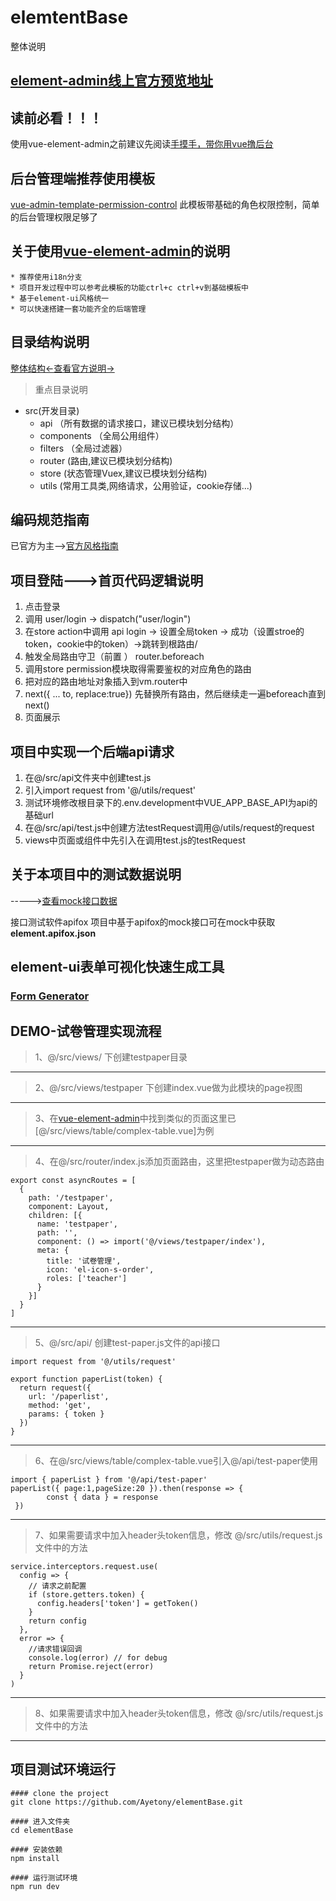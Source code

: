 # elemtentBase
整体说明


## [element-admin线上官方预览地址](https://panjiachen.github.io/vue-element-admin/#/dashboard)

## 读前必看！！！

使⽤vue-element-admin之前建议先阅读[⼿摸⼿，带你⽤vue撸后台](https://juejin.cn/post/6844903476661583880)

## 后台管理端推荐使用模板
[vue-admin-template-permission-control](https://github.com/PanJiaChen/vue-admin-template/tree/permission-control)
此模板带基础的角色权限控制，简单的后台管理权限足够了

## 关于使用[vue-element-admin](https://github.com/PanJiaChen/vue-element-admin/tree/i18n)的说明

    * 推荐使用i18n分支
    * 项目开发过程中可以参考此模板的功能ctrl+c ctrl+v到基础模板中
    * 基于element-ui风格统一
    * 可以快速搭建一套功能齐全的后端管理

## 目录结构说明
[整体结构<-查看官方说明->](https://panjiachen.github.io/vue-element-admin-site/zh/guide/#%E7%9B%AE%E5%BD%95%E7%BB%93%E6%9E%84)
> 重点目录说明
* src(开发目录)
    * api   （所有数据的请求接⼝，建议已模块划分结构）
    * components （全局公⽤组件）
    * filters （全局过滤器）
    * router (路由,建议已模块划分结构)
    * store (状态管理Vuex,建议已模块划分结构)
    * utils (常⽤⼯具类,网络请求，公用验证，cookie存储...)

## 编码规范指南
已官方为主-->[官方风格指南](https://panjiachen.github.io/vue-element-admin-site/zh/guide/advanced/style-guide.html#%E9%A3%8E%E6%A0%BC%E6%8C%87%E5%8D%97)

## 项目登陆--->首页代码逻辑说明
1. 点击登录
2. 调⽤ user/login -> dispatch("user/login")
3. 在store action中调⽤ api login -> 设置全局token -> 成功（设置stroe的token，cookie中的token）->跳转到根路由/
4. 触发全局路由守卫（前置 ） router.beforeach
5. 调⽤store permission模块取得需要鉴权的对应⻆⾊的路由
6. 把对应的路由地址对象插⼊到vm.router中
7. next({ ... to, replace:true}) 先替换所有路由，然后继续⾛⼀遍beforeach直到next()
8. ⻚⾯展示

## 项目中实现一个后端api请求
1. 在@/src/api文件夹中创建test.js
2. 引入import request from '@/utils/request'
3. 测试环境修改根目录下的.env.development中VUE_APP_BASE_API为api的基础url
4. 在@/src/api/test.js中创建方法testRequest调用@/utils/request的request
5. views中页面或组件中先引入在调用test.js的testRequest

## 关于本项目中的测试数据说明
----->[查看mock接口数据](https://www.apifox.cn/apidoc/shared-ed8f3e0c-d463-4834-8c24-b53d1b593f75/api-18951077)

接口测试软件apifox
项目中基于apifox的mock接口可在mock中获取**element.apifox.json**

## element-ui表单可视化快速生成工具

### [Form Generator ](https://mrhj.gitee.io/form-generator/#/)

## DEMO-试卷管理实现流程

> 1、@/src/views/ 下创建testpaper目录
-------
> 2、@/src/views/testpaper 下创建index.vue做为此模块的page视图
-------
> 3、在[vue-element-admin](https://panjiachen.github.io/vue-element-admin/#/dashboard)中找到类似的页面这里已[@/src/views/table/complex-table.vue]为例
-------
> 4、在@/src/router/index.js添加页面路由，这里把testpaper做为动态路由
```
export const asyncRoutes = [
  {
    path: '/testpaper',
    component: Layout,
    children: [{
      name: 'testpaper',
      path: '',
      component: () => import('@/views/testpaper/index'),
      meta: {
        title: '试卷管理',
        icon: 'el-icon-s-order',
        roles: ['teacher']
      }
    }]
  }
]
```
-------
> 5、@/src/api/ 创建test-paper.js文件的api接口
```
import request from '@/utils/request'

export function paperList(token) {
  return request({
    url: '/paperlist',
    method: 'get',
    params: { token }
  })
}
```
-------
> 6、在@/src/views/table/complex-table.vue引入@/api/test-paper使用
```
import { paperList } from '@/api/test-paper'
paperList({ page:1,pageSize:20 }).then(response => {
        const { data } = response     
 })
```
-------
> 7、如果需要请求中加入header头token信息，修改 @/src/utils/request.js文件中的方法
```
service.interceptors.request.use(
  config => {
    // 请求之前配置
    if (store.getters.token) {
      config.headers['token'] = getToken()
    }
    return config
  },
  error => {
    //请求错误回调
    console.log(error) // for debug
    return Promise.reject(error)
  }
)
```
-------
> 8、如果需要请求中加入header头token信息，修改 @/src/utils/request.js文件中的方法
-------

## 项目测试环境运行
```
#### clone the project
git clone https://github.com/Ayetony/elementBase.git

#### 进入文件夹
cd elementBase

#### 安装依赖
npm install

#### 运行测试环境
npm run dev
```






